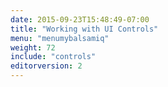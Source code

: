 ```yaml
---
date: 2015-09-23T15:48:49-07:00
title: "Working with UI Controls"
menu: "menumybalsamiq"
weight: 72
include: "controls"
editorversion: 2
---
```

